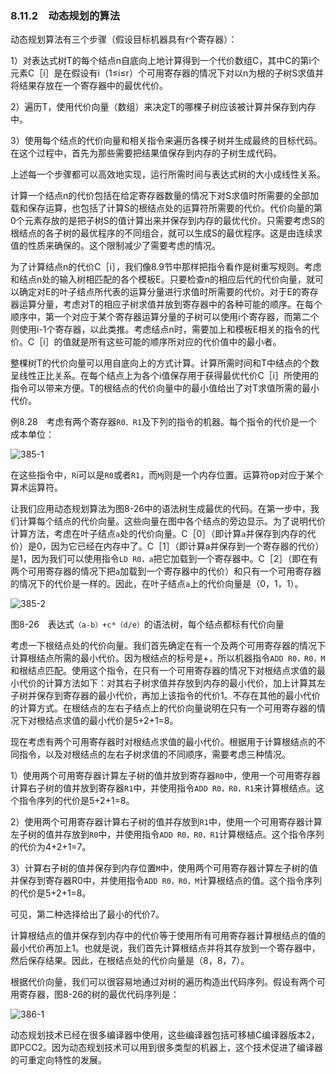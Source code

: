 ### 8.11.2　动态规划的算法

动态规划算法有三个步骤（假设目标机器具有r个寄存器）：

1）对表达式树T的每个结点n自底向上地计算得到一个代价数组C，其中C的第i个元素C［i］是在假设有i（1≤i≤r）个可用寄存器的情况下对以n为根的子树S求值并将结果存放在一个寄存器中的最优代价。

2）遍历T，使用代价向量（数组）来决定T的哪棵子树应该被计算并保存到内存中。

3）使用每个结点的代价向量和相关指令来遍历各棵子树并生成最终的目标代码。在这个过程中，首先为那些需要把结果值保存到内存的子树生成代码。

上述每一个步骤都可以高效地实现，运行所需时间与表达式树的大小成线性关系。

计算一个结点n的代价包括在给定寄存器数量的情况下对S求值时所需要的全部加载和保存运算，也包括了计算S的根结点处的运算符所需要的代价。代价向量的第0个元素存放的是把子树S的值计算出来并保存到内存的最优代价。只需要考虑S的根结点的各子树的最优程序的不同组合，就可以生成S的最优程序。这是由连续求值的性质来确保的。这个限制减少了需要考虑的情况。

为了计算结点n的代价C［i］，我们像8.9节中那样把指令看作是树重写规则。考虑和结点n处的输入树相匹配的各个模板E。只要检查n的相应后代的代价向量，就可以确定对E的叶子结点所代表的运算分量进行求值时所需要的代价。对于E的寄存器运算分量，考虑对T的相应子树求值并放到寄存器中的各种可能的顺序。在每个顺序中，第一个对应于某个寄存器运算分量的子树可以使用i个寄存器，而第二个则使用i-1个寄存器，以此类推。考虑结点n时，需要加上和模板E相关的指令的代价。C［i］的值就是所有这些可能的顺序所对应的代价值中的最小者。

整棵树T的代价向量可以用自底向上的方式计算。计算所需时间和T中结点的个数呈线性正比关系。在每个结点上为各个i值保存用于获得最优代价C［i］所使用的指令可以带来方便。T的根结点的代价向量中的最小值给出了对T求值所需的最小代价。

例8.28　考虑有两个寄存器`R0、R1`及下列的指令的机器。每个指令的代价是一个成本单位：

![385-1](../Images/image04627.jpeg)

在这些指令中，`R`i可以是`R0`或者`R1`，而`M`j则是一个内存位置。运算符op对应于某个算术运算符。

让我们应用动态规划算法为图8-26中的语法树生成最优的代码。在第一步中，我们计算每个结点的代价向量。这些向量在图中各个结点的旁边显示。为了说明代价计算方法，考虑在叶子结点`a`处的代价向量。C［0］（即计算`a`并保存到内存的代价）是0，因为它已经在内存中了。C［1］（即计算a并保存到一个寄存器的代价）是1，因为我们可以使用指令`LD R0，a`把它加载到一个寄存器中。C［2］（即在有两个可用寄存器的情况下把`a`加载到一个寄存器中的代价）和只有一个可用寄存器的情况下的代价是一样的。因此，在叶子结点`a`上的代价向量是（0，1，1）。

![385-2](../Images/image04628.jpeg)

图8-26　表达式`（a-b）+c*（d/e）`的语法树，每个结点都标有代价向量

考虑一下根结点处的代价向量。我们首先确定在有一个及两个可用寄存器的情况下计算根结点所需的最小代价。因为根结点的标号是+，所以机器指令`ADD R0，R0，M`和根结点匹配。使用这个指令，在只有一个可用寄存器的情况下对根结点求值的最小代价的计算方法如下：对其右子树求值并存放到内存的最小代价，加上计算其左子树并保存到寄存器的最小代价，再加上该指令的代价1。不存在其他的最小代价的计算方式。在根结点的左右子结点上的代价向量说明在只有一个可用寄存器的情况下对根结点求值的最小代价是5+2+1=8。

现在考虑有两个可用寄存器时对根结点求值的最小代价。根据用于计算根结点的不同指令，以及对根结点的左右子树求值的不同顺序，需要考虑三种情况。

1）使用两个可用寄存器计算左子树的值并放到寄存器`R0`中，使用一个可用寄存器计算右子树的值并放到寄存器`R1`中，并使用指令`ADD R0，R0，R1`来计算根结点。这个指令序列的代价是5+2+1=8。

2）使用两个可用寄存器计算右子树的值并存放到`R1`中，使用一个可用寄存器计算左子树的值并存放到`R0`中，并使用指令`ADD R0，R0，R1`计算根结点。这个指令序列的代价为4+2+1=7。

3）计算右子树的值并保存到内存位置`M`中，使用两个可用寄存器计算左子树的值并保存到寄存器R0中，并使用指令`ADD R0，R0，M`计算根结点的值。这个指令序列的代价是5+2+1=8。

可见，第二种选择给出了最小的代价7。

计算根结点的值并保存到内存中的代价等于使用所有可用寄存器计算根结点的值的最小代价再加上1。也就是说，我们首先计算根结点并将其存放到一个寄存器中，然后保存结果。因此，在根结点处的代价向量是（8，8，7）。

根据代价向量，我们可以很容易地通过对树的遍历构造出代码序列。假设有两个可用寄存器，图8-26的树的最优代码序列是：

![386-1](../Images/image04629.jpeg)

动态规划技术已经在很多编译器中使用，这些编译器包括可移植C编译器版本2，即PCC2。因为动态规划技术可以用到很多类型的机器上，这个技术促进了编译器的可重定向特性的发展。